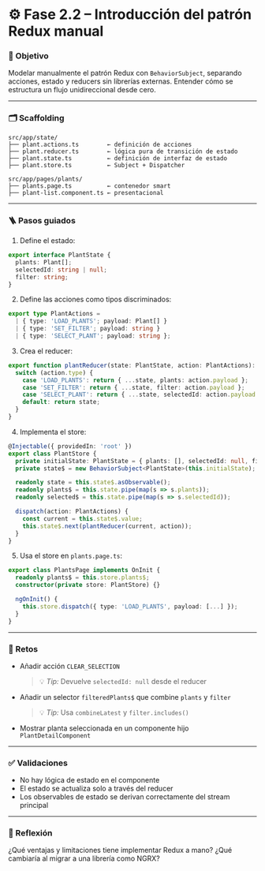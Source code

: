# ⚙️ Fase 2.2 – Introducción del patrón Redux manual

### 🎯 Objetivo

Modelar manualmente el patrón Redux con `BehaviorSubject`, separando acciones, estado y reducers sin librerías externas. Entender cómo se estructura un flujo unidireccional desde cero.

---

### 🗂️ Scaffolding

```
src/app/state/
├── plant.actions.ts        ← definición de acciones
├── plant.reducer.ts        ← lógica pura de transición de estado
├── plant.state.ts          ← definición de interfaz de estado
├── plant.store.ts          ← Subject + Dispatcher

src/app/pages/plants/
├── plants.page.ts          ← contenedor smart
├── plant-list.component.ts ← presentacional
```

---

### 🪜 Pasos guiados

1. Define el estado:

```ts
export interface PlantState {
  plants: Plant[];
  selectedId: string | null;
  filter: string;
}
```

2. Define las acciones como tipos discriminados:

```ts
export type PlantActions =
  | { type: 'LOAD_PLANTS'; payload: Plant[] }
  | { type: 'SET_FILTER'; payload: string }
  | { type: 'SELECT_PLANT'; payload: string };
```

3. Crea el reducer:

```ts
export function plantReducer(state: PlantState, action: PlantActions): PlantState {
  switch (action.type) {
    case 'LOAD_PLANTS': return { ...state, plants: action.payload };
    case 'SET_FILTER': return { ...state, filter: action.payload };
    case 'SELECT_PLANT': return { ...state, selectedId: action.payload };
    default: return state;
  }
}
```

4. Implementa el store:

```ts
@Injectable({ providedIn: 'root' })
export class PlantStore {
  private initialState: PlantState = { plants: [], selectedId: null, filter: '' };
  private state$ = new BehaviorSubject<PlantState>(this.initialState);

  readonly state = this.state$.asObservable();
  readonly plants$ = this.state.pipe(map(s => s.plants));
  readonly selected$ = this.state.pipe(map(s => s.selectedId));

  dispatch(action: PlantActions) {
    const current = this.state$.value;
    this.state$.next(plantReducer(current, action));
  }
}
```

5. Usa el store en `plants.page.ts`:

```ts
export class PlantsPage implements OnInit {
  readonly plants$ = this.store.plants$;
  constructor(private store: PlantStore) {}

  ngOnInit() {
    this.store.dispatch({ type: 'LOAD_PLANTS', payload: [...] });
  }
}
```

---

### 🎯 Retos

* Añadir acción `CLEAR_SELECTION`

  > 💡 *Tip:* Devuelve `selectedId: null` desde el reducer

* Añadir un selector `filteredPlants$` que combine `plants` y `filter`

  > 💡 *Tip:* Usa `combineLatest` y `filter.includes()`

* Mostrar planta seleccionada en un componente hijo `PlantDetailComponent`

---

### ✅ Validaciones

* No hay lógica de estado en el componente
* El estado se actualiza solo a través del reducer
* Los observables de estado se derivan correctamente del stream principal

---

### 💬 Reflexión

¿Qué ventajas y limitaciones tiene implementar Redux a mano? ¿Qué cambiaría al migrar a una librería como NGRX?

